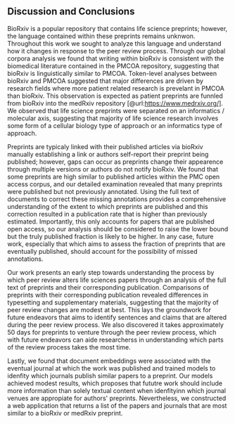 ## Discussion and Conclusions

BioRxiv is a popular repository that contains life science preprints; however, the language contained within these preprints remains unknwon.
Throughout this work we sought to analyze this language and understand how it changes in response to the peer review process.
Through our global corpora analysis we found that writing within bioRxiv is consistent with the biomedical literature contained in the PMCOA repository, suggesting that bioRxiv is linguistically similar to PMCOA.
Token-level analyses between bioRxiv and PMCOA suggested that major differences are driven by research fields where more patient related research is prevelant in PMCOA than bioRxiv.
This observation is expected as patient preprints are funnled from bioRxiv into the medRxiv repository [@url:https://www.medrxiv.org/].
We observed that life science preprints were separated on an informatics / molecular axis, suggesting that majority of life science research involves some form of a cellular biology type of approach or an informatics type of approach.

Preprints are typicaly linked with their published articles via bioRxiv manually establishing a link or authors self-report their preprint being published; however, gaps can occur as preprints change their appearence through multiple versions or authors do not notify bioRxiv. 
We found that some preprints are high similar to published articles within the PMC open access corpus, and our detailed examination revealed that many preprints were published but not previously annotated.
Using the full text of documents to correct these missing annotations provides a comprehensive understanding of the extent to which preprints are published and this correction resulted in a publication rate that is higher than previously estimated.
Importantly, this only accounts for papers that are published open access, so our analysis should be considered to raise the lower bound but the truly published fraction is likely to be higher.
In any case, future work, especially that which aims to assess the fraction of preprints that are eventually published, should account for the possibility of missed annotations.

Our work presents an early step towards understanding the process by which peer review alters life sciences papers through an analysis of the full text of preprints and their corresponding publication.
Comparisons of preprints with their corresponding publication revealed differences in typesetting and supplementary materials, suggesting that the majority of peer review changes are modest at best. 
This lays the groundwork for future endeavors that aims to identify sentences and claims that are altered during the peer review process.
We also discovered it takes approximately 50 days for preprints to venture through the peer review process, which with future endeavors can aide researcherss in understanding which parts of the review process takes the most time.

Lastly, we found that document embeddings were associated with the eventual journal at which the work was published and trained models to idenfity which journals publish similar papers to a preprint.
Our models achieved modest results, which proposes that fututre work should include more information than solely textual content when idenfityinn which journal venues are appropiate for authors' preprints.
Nevertheless, we constructed a web application that returns a list of the papers and journals that are most similar to a bioRxiv or medRxiv preprint.

